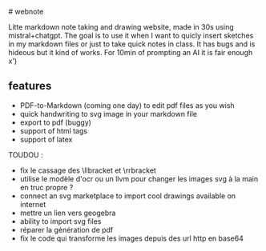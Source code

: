 # webnote

Litte markdown note taking and drawing website, made in 30s using mistral+chatgpt. The goal is to use it when I want to quicly insert sketches in my markdown files or just to take quick notes in class.
It has bugs and is hideous but it kind of works. For 10min of prompting an AI it is fair enough x')

## features
- PDF-to-Markdown (coming one day) to edit pdf files as you wish
- quick handwriting to svg image in your markdown file
- export to pdf (buggy)
- support of html tags
- support of latex


TOUDOU :
- fix le cassage des \llbracket et \rrbracket
- utilise le modèle d'ocr ou un llvm pour changer les images svg à la main en truc propre ?
- connect an svg marketplace to import cool drawings available on internet
- mettre un lien vers geogebra
- ability to import svg files
- réparer la génération de pdf
- fix le code qui transforme les images depuis des url http en base64
